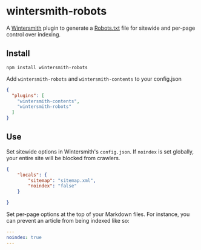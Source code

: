 # wintersmith-robots

A [Wintersmith](https://github.com/jnordberg/wintersmith) plugin to generate a [Robots.txt](http://www.robotstxt.org) file for sitewide and per-page control over indexing.

## Install

```
npm install wintersmith-robots
```

Add `wintersmith-robots` and `wintersmith-contents` to your config.json

```json
{
  "plugins": [
    "wintersmith-contents",
    "wintersmith-robots"
  ]
}
```


## Use

Set sitewide options in Wintersmith's `config.json`. If `noindex` is set globally, your entire site will be blocked from crawlers.

```json
{
    "locals": {
        "sitemap": "sitemap.xml",
        "noindex": "false"
    }

}
```

Set per-page options at the top of your Markdown files. For instance, you can prevent an article from being indexed like so:

```yaml
---
noindex: true
---
```
